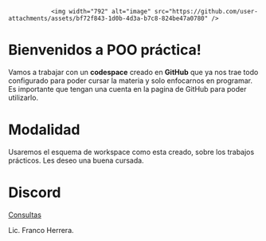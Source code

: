                 <img width="792" alt="image" src="https://github.com/user-attachments/assets/bf72f843-1d0b-4d3a-b7c8-824be47a0780" />

# Bienvenidos a POO práctica!

Vamos a trabajar con un **codespace** creado en **GitHub**  que ya nos trae todo configurado para poder cursar la materia y solo enfocarnos en programar.
Es importante que tengan una cuenta en la pagina de GitHub para poder utilizarlo.

# Modalidad
Usaremos el esquema de workspace como esta creado, sobre los trabajos prácticos.
Les deseo una buena cursada.

# Discord 

[Consultas](https://discord.gg/tGZQmzRP)

Lic. Franco Herrera.


